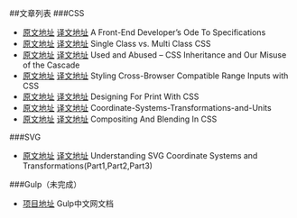 ##文章列表
###CSS
* [原文地址](http://www.smashingmagazine.com/2014/10/09/front-end-development-ode-to-specifications/) [译文地址](AFEDOTS.md) A Front-End Developer’s Ode To Specifications 
* [原文地址](http://technology.customink.com/blog/2014/09/19/single-class-vs-multi-class-css/) [译文地址](SCVMCC.md) Single Class vs. Multi Class CSS
* [原文地址](http://www.phase2technology.com/blog/used-and-abused-css-inheritance-and-our-misuse-of-the-cascade/) [译文地址](UAACIAOMOTC.md) Used and Abused – CSS Inheritance and Our Misuse of the Cascade 
* [原文地址](http://css-tricks.com/styling-cross-browser-compatible-range-inputs-css/) [译文地址](/SCBCRIWC) Styling Cross-Browser Compatible Range Inputs with CSS 
* [原文地址](http://www.smashingmagazine.com/2015/01/07/designing-for-print-with-css/) [译文地址](DFPWC/dfpwc.md) Designing For Print With CSS
* [原文地址](http://www.w3.org/TR/SVG/coords.html#Introduction) [译文地址](CSTAU.md) Coordinate-Systems-Transformations-and-Units
* [原文地址](http://sarasoueidan.com/blog/compositing-and-blending-in-css/) [译文地址](/CABIC/CABIC.md) Compositing And Blending In CSS

###SVG
* [原文地址](http://sarasoueidan.com/blog/svg-coordinate-systems/) [译文地址](/USCSAT) Understanding SVG Coordinate Systems and Transformations(Part1,Part2,Part3) 

###Gulp（未完成）
* [项目地址](https://github.com/cn-gulp) Gulp中文网文档 